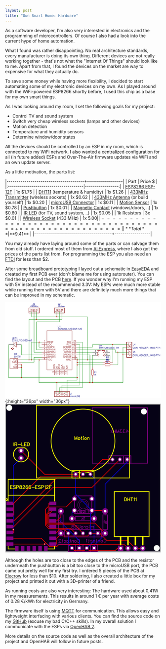 ```yaml
---
layout: post
title: "Own Smart Home: Hardware"
---
```


As a software developer, I'm also very interested in electronics and the programming of microcontrollers. Of course I also had a look into the current hype of home automation.

What I found was rather disappointing. No real architecture standards, every manufacturer is doing its own thing. Different devices are not really working together - that's not what the "Internet Of Things" should look like to me. Apart from that, I found the devices on the market are way to expensive for what they actually do.

To save some money while having more flexibility, I decided to start automating some of my electronic devices on my own. As I played around with the WiFi-powered ESP8266 shortly before, I used this chip as a base for my own smart things.

As I was looking around my room, I set the following goals for my project:

- Control TV and sound system
- Switch very cheap wireless sockets (lamps and other devices)
- Motion detection
- Temperature and humidity sensors
- Determine window/door states

All the devices should be controlled by an ESP in my room, which is connected to my WiFi network. I also wanted a centralized configuration for all (in future added) ESPs and Over-The-Air firmware updates via WiFi and an own update server.

As a little motivation, the parts list:

|---------------------------------------+------------------|
| Part                                  |          Price $ |
|:--------------------------------------|-----------------:|
| [ESP8266 ESP-12F](https://de.aliexpress.com/item/2015-New-version-1PCS-ESP-12F-ESP-12E-upgrade-ESP8266-remote-serial-Port-WIFI-wireless-module/32643052680.html?spm=2114.13010608.0.0.OhXPw2)                       |         1x $1.75 |
| [DHT11](https://de.aliexpress.com/item/Free-Shipping-1x-DHT11-DHT-11-Digital-Temperature-and-Humidity-Temperature-sensor-for-Arduino-Hot/32243034419.html?spm=2114.13010608.0.0.wHWh79) (temperature & humidity)        |         1x $1.26 |
| [433MHz Transmitter](https://de.aliexpress.com/item/RF-wireless-receiver-module-transmitter-module-board-for-arduino-super-regeneration-315-433MHZ-DC5V-ASK-OOK/1620400987.html?spm=2114.13010608.0.0.diau83) (wireless sockets) |         1x $0.62 |
| [433MHz Antenna](https://de.aliexpress.com/item/Free-Shipping-10pcs-lot-433mhz-Copper-Spring-Antenna/32447827044.html?spm=2114.13010608.0.0.wHWh79) (or build yourself)    |         1x $0.20 |
| [microUSB Connector](https://de.aliexpress.com/item/10pcs-MICRO-USB-to-DIP-Adapter-5pin-Female-Connector-B-Type-PCB-Converter/32720363831.html?spm=2114.13010608.0.0.wHWh79)                    |         1x $0.11 |
| [Motion Sensor](https://de.aliexpress.com/item/Free-Shipping-HC-SR501-Adjust-Infrared-IR-Pyroelectric-Infrared-PIR-module-Motion-Sensor-Detector-Module-We/32519303005.html?spm=2114.13010608.0.0.OhXPw2)                         |         1x $0.78 |
| [Pushbutton](https://de.aliexpress.com/item/50pcs-lot-6x6x6MM-4PIN-G91-Tactile-Tact-Push-Button-Micro-Switch-Direct-Self-Reset-DIP-Top/32668577698.html?spm=2114.13010608.0.0.OhXPw2)                            |         1x $0.01 |
| [Magnetic Contact](https://de.aliexpress.com/item/Free-Shipping-5-pcs-MC-38-MC38-Wired-Door-Window-Sensor-Magnetic-Switch-Home-Alarm-System/32255881055.html?spm=2114.13010608.0.0.OhXPw2) (windows/doors, ..)  |         1x $0.60 |
| [IR LED](https://de.aliexpress.com/item/100pcs-5mm-Infrared-IR-LED-Light-Emitting-Diode-Lamp-940nm-5-mm-Transparent-Water-Clear-Lens/32371513701.html?spm=2114.13010608.0.0.wHWh79) (for TV, sound system, ..)     |         1x $0.05 |
| 1k Resistors                          |         3x $0.01 |
| [Wireless Socket](https://www.pollin.de/p/funksteckdosen-set-mit-3-steckdosen-550666) (433 MHz)             |         1x $5.00 |
|=======================================+==================|
| **Total**                             |        **$9.41** |
|---------------------------------------+------------------|

You may already have laying around some of the parts or can salvage them from old stuff. I ordered most of them from [AliExpress](https://www.aliexpress.com/), where I also got the prices of the parts list from. For programming the ESP you also need an [FTDI](https://de.aliexpress.com/item/Free-Shipping-1pcs-FT232RL-FTDI-USB-3-3V-5-5V-to-TTL-Serial-Adapter-Module/32481520135.html?spm=2114.13010608.0.0.wHWh79) for less than $2.

After some breadboard prototyping I layed out a schematic in [EasyEDA](https://easyeda.com/) and created my first PCB ever (don't blame me for using autorouter). You can find the layout and the PCB [here](https://easyeda.com/markus9656/ESP_Managed-83b3b148fb944862be8a27f48f32800a). If you wonder why I'm running my ESP with 5V instead of the recommended 3.3V: My ESPs were much more stable while running them with 5V and there are definitely much more things that can be improved in my schematic.

![Schematic](/assets/posts/own-smart-home-hardware/Schematic.png){:height="36px" width="36px"} ![PCB](/assets/posts/own-smart-home-hardware/PCB.png)

Although the holes are too close to the edges of the PCB and the resistor underneath the pushbutton is a bit too close to the microUSB port, the PCB came out pretty well for my first try. I ordered 5 pieces of the PCB at [Elecrow](https://www.elecrow.com/pcb-manufacturing.html) for less than $10. After soldering, I also created a little box for my project and printed it out with a 3D-printer of a friend.

As running costs are also very interesting: The hardware used about 0,41W in my measurements. This results in around 1 € per year with average costs of 0.28 €/kWh for electricity in Germany.

The firmware itself is using [MQTT](http://mqtt.org/) for communication. This allows easy and lightweight interfacing with various clients. You can find the source code on my [GitHub](https://github.com/lippertmarkus/esp8266-managed) (excuse my bad C/C++ skills). In my overall solution I communicate with the ESPs via [OpenHAB 2](https://www.openhab.org/).

More details on the source code as well as the overall architecture of the project and OpenHAB will follow in future posts.

